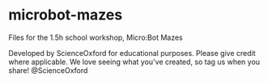 # microbot-mazes
Files for the 1.5h school workshop, Micro:Bot Mazes

Developed by ScienceOxford for educational purposes. Please give credit where applicable. 
We love seeing what you've created, so tag us when you share! @ScienceOxford
